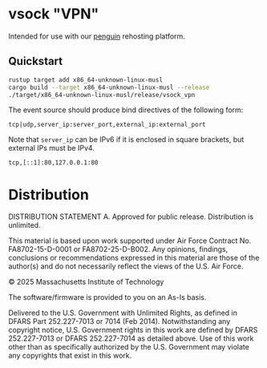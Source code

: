 # vsock "VPN"

Intended for use with our [penguin](https://github.com/rehosting/penguin) rehosting platform.

## Quickstart

```bash
rustup target add x86_64-unknown-linux-musl
cargo build --target x86_64-unknown-linux-musl --release
./target/x86_64-unknown-linux-musl/release/vsock_vpn
```

The event source should produce bind directives of the following form:

```
tcp|udp,server_ip:server_port,external_ip:external_port
```

Note that `server_ip` can be IPv6 if it is enclosed in square brackets, but external IPs must be IPv4.

```
tcp,[::1]:80,127.0.0.1:80
```

# Distribution

DISTRIBUTION STATEMENT A. Approved for public release. Distribution is unlimited.
 
This material is based upon work supported under Air Force Contract No. FA8702-15-D-0001 or FA8702-25-D-B002. Any opinions, findings, conclusions or recommendations expressed in this material are those of the author(s) and do not necessarily reflect the views of the U.S. Air Force.
 
© 2025 Massachusetts Institute of Technology
 
The software/firmware is provided to you on an As-Is basis.
 
Delivered to the U.S. Government with Unlimited Rights, as defined in DFARS Part 252.227-7013 or 7014 (Feb 2014). Notwithstanding any copyright notice, U.S. Government rights in this work are defined by DFARS 252.227-7013 or DFARS 252.227-7014 as detailed above. Use of this work other than as specifically authorized by the U.S. Government may violate any copyrights that exist in this work.
